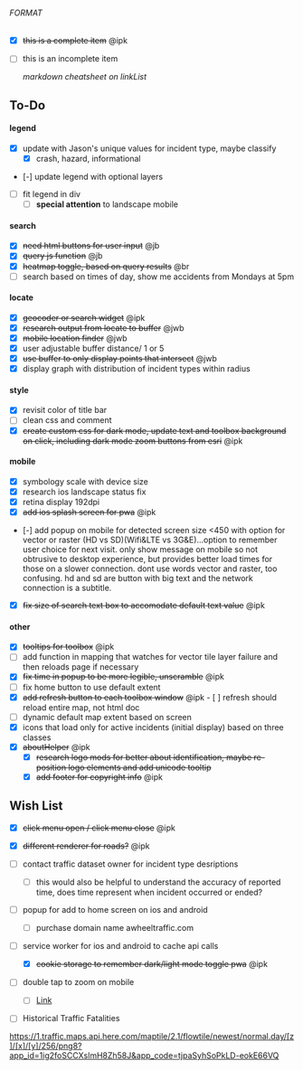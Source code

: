 ###### FORMAT

-   [x] ~~this is a complete item~~ @ipk
-   [ ] this is an incomplete item

    *markdown cheatsheet on linkList*

## To-Do

#### legend

-   [x] update with Jason's unique values for incident type, maybe classify
    -   [x] crash, hazard, informational
-   [-] update legend with optional layers
-   [ ] fit legend in div
    -   [ ] **special attention** to landscape mobile

#### search

-   [x] ~~need html buttons for user input~~ @jb
-   [x] ~~query js function~~ @jb
-   [x] ~~heatmap toggle, based on query results~~ @br
-   [ ] search based on times of day, show me accidents from Mondays at 5pm

#### locate

-   [x] ~~geocoder or search widget~~ @ipk
-   [x] ~~research output from locate to buffer~~ @jwb
-   [x] ~~mobile location finder~~ @jwb
-   [x] user adjustable buffer distance/ 1 or 5
-   [x] ~~use buffer to only display points that intersect~~ @jwb
-   [x] display graph with distribution of incident types within radius

#### style

-   [x] revisit color of title bar
-   [ ] clean css and comment
-   [x] ~~create custom css for dark mode, update text and toolbox background on click, including dark mode zoom buttons from esri~~ @ipk

#### mobile

-   [x] symbology scale with device size
-   [x] research ios landscape status fix
-   [x] retina display 192dpi
-   [x] ~~add ios splash screen for pwa~~ @ipk
-   [-] add popup on mobile for detected screen size <450 with option for vector or raster (HD vs SD)(Wifi&LTE vs 3G&E)...option to remember user choice for next visit. only show message on mobile so not obtrusive to desktop experience, but provides better load times for those on a slower connection. dont use words vector and raster, too confusing. hd and sd are button with big text and the network connection is a subtitle.
-   [x] ~~fix size of search text box to accomodate default text value~~ @ipk

#### other

-   [x] ~~tooltips for toolbox~~ @ipk
-   [ ] add function in mapping that watches for vector tile layer failure and then reloads page if necessary
- [x] ~~fix time in popup to be more legible, unscramble~~ @ipk
- [ ] fix home button to use default extent
-   [x] ~~add refresh button to each toolbox window~~ @ipk
      - [ ] refresh should reload entire map, not html doc
-   [ ] dynamic default map extent based on screen
-   [x] icons that load only for active incidents (initial display) based on three classes
-   [x] ~~aboutHelper~~ @ipk
    -   [x] ~~research logo mods for better         about identification, maybe re-position logo elements and add unicode tooltip~~
  - [x] ~~add footer for copyright info~~ @ipk

## Wish List

-   [x] ~~click menu open / click menu close~~ @ipk
-   [x] ~~different renderer for roads?~~ @ipk
-   [ ] contact traffic dataset owner for incident type desriptions
    -   [ ] this would also be helpful to understand the accuracy of reported time, does time represent when incident occurred or ended?
-   [ ] popup for add to home screen on ios and android
  - [ ] purchase domain name awheeltraffic.com
-   [ ] service worker for ios and android to cache api calls
  - [x] ~~cookie storage to remember dark/light mode toggle pwa~~ @ipk
-   [ ] double tap to zoom on mobile
    -   [ ] [Link](https://gis.stackexchange.com/questions/102380/double-tap-on-the-map-not-work-in-the-chrome-of-nexus-7)
-   [ ] Historical Traffic Fatalities



https://1.traffic.maps.api.here.com/maptile/2.1/flowtile/newest/normal.day/[z]/[x]/[y]/256/png8?app_id=1ig2foSCCXslmH8Zh58J&app_code=tjpaSyhSoPkLD-eokE66VQ
